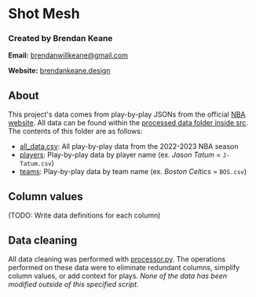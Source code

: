 # Shot Mesh
### Created by Brendan Keane
**Email:** brendanwillkeane@gmail.com

**Website:** [brendankeane.design](https://www.brendankeane.design)

## About
This project's data comes from play-by-play JSONs from the official [NBA website](https://www.nba.com/). All data can be found within the [processed data folder inside src](./src/data/processed/). The contents of this folder are as follows:
- [all_data.csv](./src/data/processed/all_data.csv): All play-by-play data from the 2022-2023 NBA season
- [players](./src/data/processed/players/): Play-by-play data by player name (ex. *Jason Tatum* = `J-Tatum.csv`)
- [teams](./src/data/processed/teams/): Play-by-play data by team name (ex. *Boston Celtics* = `BOS.csv`)

## Column values
(TODO: Write data definitions for each column)

## Data cleaning
All data cleaning was performed with [processor.py](./src/main/processor.py). The operations performed on these data were to eliminate redundant columns, simplify column values, or add context for plays. *None of the data has been modified outside of this specified script.*



